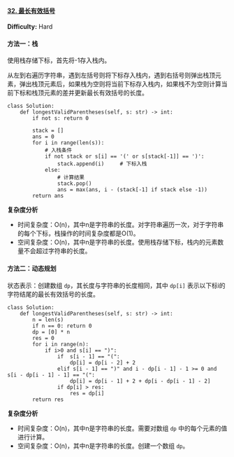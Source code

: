 #### [32. 最长有效括号](https://leetcode-cn.com/problems/longest-valid-parentheses/)

**Difficulty:** Hard

#### 

#### 方法一：栈

使用栈存储下标，首先将-1存入栈内。

从左到右遍历字符串，遇到左括号则将下标存入栈内，遇到右括号则弹出栈顶元素，弹出栈顶元素后，如果栈为空则将当前下标存入栈内，如果栈不为空则计算当前下标和栈顶元素的差并更新最长有效括号的长度。

```
class Solution:
    def longestValidParentheses(self, s: str) -> int:
        if not s: return 0

        stack = []
        ans = 0
        for i in range(len(s)):
            # 入栈条件
            if not stack or s[i] == '(' or s[stack[-1]] == ')':
                stack.append(i)     # 下标入栈
            else:
                # 计算结果
                stack.pop()
                ans = max(ans, i - (stack[-1] if stack else -1))
        return ans
```

**复杂度分析**

- 时间复杂度：O(n)，其中n是字符串的长度。对字符串遍历一次，对于字符串的每个下标，栈操作的时间复杂度都是O(1)。
- 空间复杂度：O(n)，其中n是字符串的长度。使用栈存储下标，栈内的元素数量不会超过字符串的长度。

#### 方法二：动态规划

状态表示：创建数组 `dp`，其长度与字符串的长度相同，其中 `dp[i]` 表示以下标i的字符结尾的最长有效括号的长度。

```
class Solution:
    def longestValidParentheses(self, s: str) -> int:
        n = len(s)
        if n == 0: return 0
        dp = [0] * n
        res = 0
        for i in range(n):
            if i>0 and s[i] == ")":
                if  s[i - 1] == "(":
                    dp[i] = dp[i - 2] + 2
                elif s[i - 1] == ")" and i - dp[i - 1] - 1 >= 0 and s[i - dp[i - 1] - 1] == "(":
                    dp[i] = dp[i - 1] + 2 + dp[i - dp[i - 1] - 2]
                if dp[i] > res:
                    res = dp[i]
        return res
```

**复杂度分析**

- 时间复杂度：O(n)，其中n是字符串的长度。需要对数组 `dp` 中的每个元素的值进行计算。
- 空间复杂度：O(n)，其中n是字符串的长度。创建一个数组 `dp`。